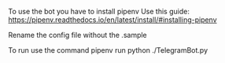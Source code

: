 To use the bot you have to install pipenv
Use this guide: https://pipenv.readthedocs.io/en/latest/install/#installing-pipenv

Rename the config file without the .sample

To run use the command pipenv run python ./TelegramBot.py